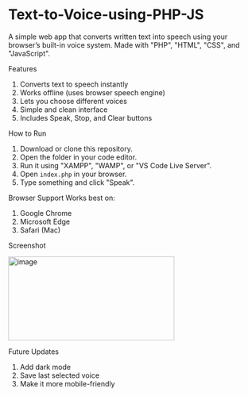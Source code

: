 # Text-to-Voice-using-PHP-JS
A simple web app that converts written text into speech using your browser’s built-in voice system.
Made with "PHP", "HTML", "CSS", and "JavaScript".

Features
1. Converts text to speech instantly
2. Works offline (uses browser speech engine)
3. Lets you choose different voices
4. Simple and clean interface
5. Includes Speak, Stop, and Clear buttons

How to Run
1. Download or clone this repository.
2. Open the folder in your code editor.
3. Run it using "XAMPP", "WAMP", or "VS Code Live Server".
4. Open `index.php` in your browser.
5. Type something and click "Speak".

Browser Support
Works best on:
1. Google Chrome
2. Microsoft Edge
3. Safari (Mac)

Screenshot

<img width="334" height="169" alt="image" src="https://github.com/user-attachments/assets/aa0220f0-69af-4615-9df9-1e13d9943dc6" />

Future Updates
1. Add dark mode
2. Save last selected voice
3. Make it more mobile-friendly
